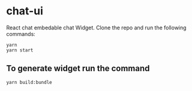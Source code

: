 # chat-ui
React chat embedable chat Widget.
Clone the repo and run the following commands:
```
yarn
yarn start
```
## To generate widget  run the command
```
yarn build:bundle
```
